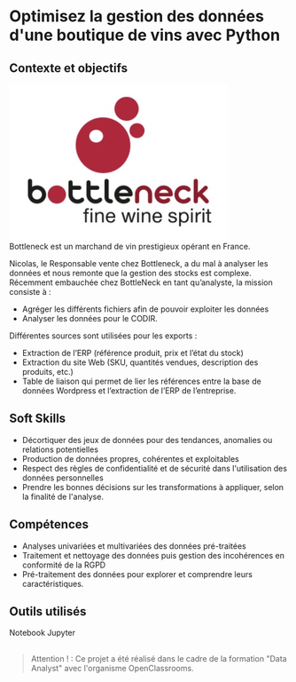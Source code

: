 # Optimisez la gestion des données d'une boutique de vins avec Python

## Contexte et objectifs

![Logo Bottleneck](P6_logo_Bottleneck.jpg)  
Bottleneck est un marchand de vin prestigieux opérant en France.  

Nicolas, le Responsable vente chez Bottleneck, a du mal à analyser les données et nous remonte que la gestion des stocks est complexe.
Récemment embauchée chez BottleNeck en tant qu’analyste, la mission consiste à :  
- Agréger les différents fichiers afin de pouvoir exploiter les données
- Analyser les données pour le CODIR.

Différentes sources sont utilisées pour les exports :  
- Extraction de l’ERP  (référence produit, prix et l’état du stock)
- Extraction du site Web (SKU, quantités vendues, description des produits, etc.)
- Table de liaison qui permet de lier les références entre la base de données Wordpress et l’extraction de l’ERP de l’entreprise.

## Soft Skills
- Décortiquer des jeux de données pour des tendances, anomalies ou relations potentielles  
- Production de données propres, cohérentes et exploitables  
- Respect des règles de confidentialité et de sécurité dans l'utilisation des données personnelles  
- Prendre les bonnes décisions sur les transformations à appliquer, selon la finalité de l'analyse.

## Compétences
- Analyses univariées et multivariées des données pré-traitées  
- Traitement et nettoyage des données puis gestion des incohérences en conformité de la RGPD  
- Pré-traitement des données pour explorer et comprendre leurs caractéristiques.

## Outils utilisés
Notebook Jupyter

## 
>Attention ! : Ce projet a été réalisé dans le cadre de la formation "Data Analyst" avec l'organisme OpenClassrooms.
